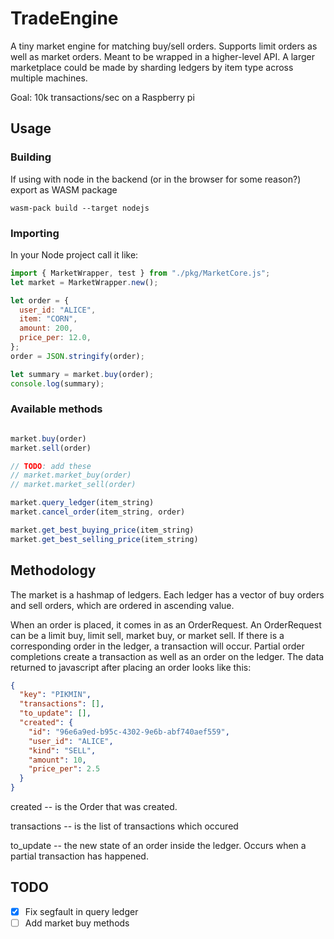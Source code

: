 # TradeEngine

A tiny market engine for matching buy/sell orders. Supports limit orders as well as market orders. Meant to be wrapped in a higher-level API. A larger marketplace could be made by sharding ledgers by item type across multiple machines. 

Goal: 10k transactions/sec on a Raspberry pi

## Usage

### Building

If using with node in the backend (or in the browser for some reason?) export as WASM package

```shell
wasm-pack build --target nodejs
```

### Importing

In your Node project call it like:

```javascript
import { MarketWrapper, test } from "./pkg/MarketCore.js";
let market = MarketWrapper.new();

let order = {
  user_id: "ALICE",
  item: "CORN",
  amount: 200,
  price_per: 12.0,
};
order = JSON.stringify(order);

let summary = market.buy(order);
console.log(summary);
```

### Available methods

```javascript

market.buy(order)
market.sell(order)

// TODO: add these
// market.market_buy(order)
// market.market_sell(order)

market.query_ledger(item_string)
market.cancel_order(item_string, order)

market.get_best_buying_price(item_string)
market.get_best_selling_price(item_string)


```


## Methodology

The market is a hashmap of ledgers. Each ledger has a vector of buy orders and sell orders, which are ordered in ascending value.

When an order is placed, it comes in as an OrderRequest. An OrderRequest can be a limit buy, limit sell, market buy, or market sell. If there is a corresponding order in the ledger, a transaction will occur. Partial order completions create a transaction as well as an order on the ledger. The data returned to javascript after placing an order looks like this:

```json
{
  "key": "PIKMIN",
  "transactions": [],
  "to_update": [],
  "created": {
    "id": "96e6a9ed-b95c-4302-9e6b-abf740aef559",
    "user_id": "ALICE",
    "kind": "SELL",
    "amount": 10,
    "price_per": 2.5
  }
}
```

created -- is the Order that was created.

transactions -- is the list of transactions which occured

to_update -- the new state of an order inside the ledger. Occurs when a partial transaction has happened.

## TODO

- [x] Fix segfault in query ledger
- [ ] Add market buy methods
